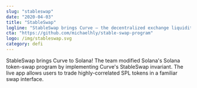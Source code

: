 ```yaml
---
slug: "stableswap"
date: "2020-04-03"
title: "StableSwap"
logline: "StableSwap brings Curve — the decentralized exchange liquidity pool — to Solana."
cta: "https://github.com/michaelhly/stable-swap-program"
logo: /img/stableswap.svg
category: defi
---
```


StableSwap brings Curve to Solana! The team modified Solana's Solana token-swap program by implementing Curve's StableSwap invariant. The live app allows users to trade highly-correlated SPL tokens in a familiar swap interface.
